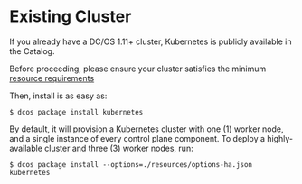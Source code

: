 # Existing Cluster

If you already have a DC/OS 1.11+ cluster, Kubernetes is publicly available in the Catalog.

Before proceeding, please ensure your cluster satisfies the minimum [resource requirements](https://docs.mesosphere.com/service-docs/kubernetes/1.0.1-1.9.4/install/#prerequisites/)

Then, install is as easy as:

```shell
$ dcos package install kubernetes
```

By default, it will provision a Kubernetes cluster with one (1) worker node, and
a single instance of every control plane component. To deploy a highly-available
cluster and three (3) worker nodes, run:

```shell
$ dcos package install --options=./resources/options-ha.json kubernetes
```

